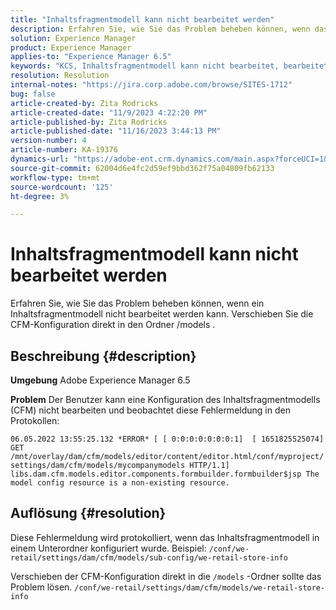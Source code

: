```yaml
---
title: "Inhaltsfragmentmodell kann nicht bearbeitet werden"
description: Erfahren Sie, wie Sie das Problem beheben können, wenn das Inhaltsfragmentmodell nicht bearbeitet werden kann.
solution: Experience Manager
product: Experience Manager
applies-to: "Experience Manager 6.5"
keywords: "KCS, Inhaltsfragmentmodell kann nicht bearbeitet, bearbeitet, Fehlerbehebung, AEM 6.5, Adobe Experience Manager 6.5, CFM, Inhaltsfragmentmodell, Konfiguration, Fehlermeldung bearbeitet werden"
resolution: Resolution
internal-notes: "https://jira.corp.adobe.com/browse/SITES-1712"
bug: false
article-created-by: Zita Rodricks
article-created-date: "11/9/2023 4:22:20 PM"
article-published-by: Zita Rodricks
article-published-date: "11/16/2023 3:44:13 PM"
version-number: 4
article-number: KA-19376
dynamics-url: "https://adobe-ent.crm.dynamics.com/main.aspx?forceUCI=1&pagetype=entityrecord&etn=knowledgearticle&id=c6b3f824-1c7f-ee11-8179-6045bd006295"
source-git-commit: 62004d6e4fc2d59ef9bbd362f75a04809fb62133
workflow-type: tm+mt
source-wordcount: '125'
ht-degree: 3%

---
```


# Inhaltsfragmentmodell kann nicht bearbeitet werden


Erfahren Sie, wie Sie das Problem beheben können, wenn ein Inhaltsfragmentmodell nicht bearbeitet werden kann. Verschieben Sie die CFM-Konfiguration direkt in den Ordner /models .

## Beschreibung {#description}


<b>Umgebung</b>
Adobe Experience Manager 6.5

<b>Problem</b>
Der Benutzer kann eine Konfiguration des Inhaltsfragmentmodells (CFM) nicht bearbeiten und beobachtet diese Fehlermeldung in den Protokollen:

`06.05.2022 13:55:25.132 *ERROR* [ [ 0:0:0:0:0:0:0:1]  [ 1651825525074]  GET /mnt/overlay/dam/cfm/models/editor/content/editor.html/conf/myproject/settings/dam/cfm/models/mycompanymodels HTTP/1.1]  libs.dam.cfm.models.editor.components.formbuilder.formbuilder$jsp The model config resource is a non-existing resource.`


## Auflösung {#resolution}


Diese Fehlermeldung wird protokolliert, wenn das Inhaltsfragmentmodell in einem Unterordner konfiguriert wurde.
Beispiel: `/conf/we-retail/settings/dam/cfm/models/sub-config/we-retail-store-info`

Verschieben der CFM-Konfiguration direkt in die `/models` -Ordner sollte das Problem lösen.
`/conf/we-retail/settings/dam/cfm/models/we-retail-store-info`

